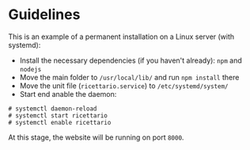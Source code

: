 # Guidelines
This is an example of a permanent installation on a Linux server (with systemd):

- Install the necessary dependencies (if you haven't already): `npm` and
`nodejs`
- Move the main folder to `/usr/local/lib/` and run `npm install` there
- Move the unit file (`ricettario.service`) to `/etc/systemd/system/`
- Start end anable the daemon:
```
# systemctl daemon-reload
# systemctl start ricettario
# systemctl enable ricettario
```
At this stage, the website will be running on port `8000`.